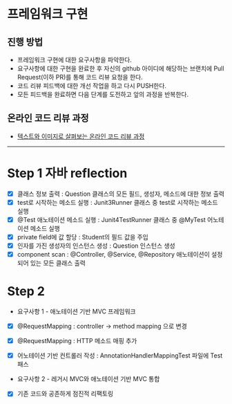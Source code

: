# 프레임워크 구현
## 진행 방법
* 프레임워크 구현에 대한 요구사항을 파악한다.
* 요구사항에 대한 구현을 완료한 후 자신의 github 아이디에 해당하는 브랜치에 Pull Request(이하 PR)를 통해 코드 리뷰 요청을 한다.
* 코드 리뷰 피드백에 대한 개선 작업을 하고 다시 PUSH한다.
* 모든 피드백을 완료하면 다음 단계를 도전하고 앞의 과정을 반복한다.

## 온라인 코드 리뷰 과정
* [텍스트와 이미지로 살펴보는 온라인 코드 리뷰 과정](https://github.com/next-step/nextstep-docs/tree/master/codereview)


----
# Step 1 자바 reflection
- [x] 클래스 정보 출력 : Question 클래스의 모든 필드, 생성자, 메소드에 대한 정보 출력
- [x] test로 시작하는 메소드 실행 : Junit3Runner 클래스 중 test로 시작하는 메소드 실행
- [x] @Test 애노테이션 메소드 실행 : Junit4TestRunner 클래스 중 @MyTest 어노테이션 메소드 실행
- [x] private field에 값 할당 : Student의 필드 값을 주입
- [x] 인자를 가진 생성자의 인스턴스 생성 : Question 인스턴스 생성
- [x] component scan :  @Controller, @Service, @Repository 애노테이션이 설정되어 있는 모든 클래스 출력

# Step 2 
* 요구사항 1 - 애노테이션 기반 MVC 프레임워크
- [x] @RequestMapping : controller -> method mapping 으로 변경
- [x] @RequestMapping : HTTP 메소드 매핑 추가

- [x] 어노테이션 기반 컨트롤러 작성 : AnnotationHandlerMappingTest 파일에 Test 패스

* 요구사항 2 - 레거시 MVC와 애노테이션 기반 MVC 통합
- [x] 기존 코드와 공존하게 점진적 리팩토링 